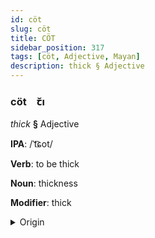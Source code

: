 ```yaml
---
id: cöt
slug: cöt
title: CÖT
sidebar_position: 317
tags: [cöt, Adjective, Mayan]
description: thick § Adjective
---
```


### cöt&emsp;<span kind="abugida">ꞇ̆ı</span>

*thick* **§** Adjective

**IPA**: /ˈt͡ɕot/

**Verb**: to be thick

**Noun**: thickness

**Modifier**: thick

<details>
    <summary>Origin</summary>
    Mam cho't /t͡ʃʰɔtʼ/<br/>
    <em>Mayan Language Family</em>
</details>